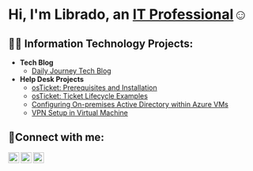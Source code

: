 <h1>Hi, I'm Librado, an <a href="https://linkedin.com/in/Librado3rd">IT Professional</a>☺</h1>

<h2>👨‍💻 Information Technology Projects:</h2>

- <b>Tech Blog</b>
  - [Daily Journey Tech Blog](https://github.com/Librado3rd/Tech_Blog)
- <b>Help Desk Projects</b>
  - [osTicket: Prerequisites and Installation](https://github.com/Librado3rd/osticket-prereqs)
  - [osTicket: Ticket Lifecycle Examples](https://github.com/Librado3rd/ticket-lifecycle)
  - [Configuring On-premises Active Directory within Azure VMs](https://github.com/Librado3rd/configure-ad)
  - [VPN Setup in Virtual Machine](https://github.com/Librado3rd/vpn)
<h2>🤳Connect with me:</h2>

[<img align="left" alt="Josh | Instagram" width="22px" src="https://github.com/user-attachments/assets/0157ab59-59e5-4ad6-b8c2-c2d1d2186b4d" />][email]
[<img align="left" alt="Josh | Twitter" width="22px" src="https://github.com/user-attachments/assets/b4c5ea35-badd-4094-acf8-c89605481185" />][Instagram]
[<img align="left" alt="Josh | LinkedIn" width="22px" src="https://github.com/user-attachments/assets/f868396e-887d-423c-b4b4-2e3f4a666dd7" />][linkedin]

[Email]: mailto:Librado3rd@gmail.com
[Instagram]: https://www.instagram.com/sheepdesigns/
[Linkedin]: https://www.linkedin.com/in/Librado3rd/


